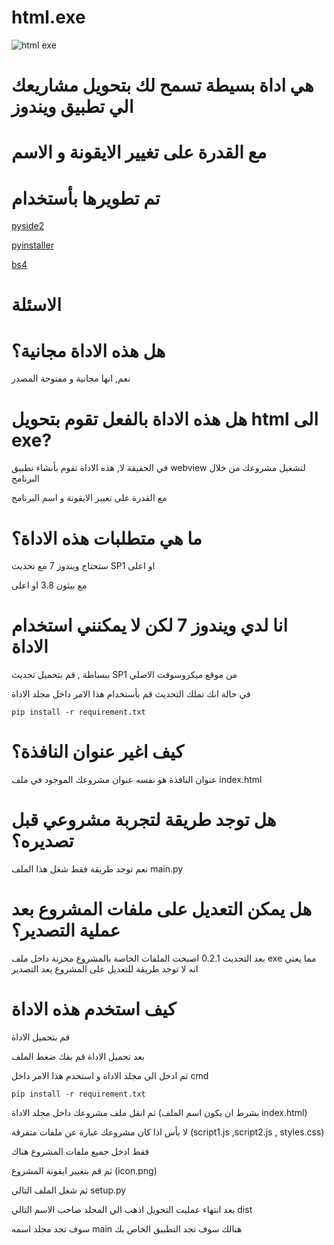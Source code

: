 # html.exe
![html exe](https://github.com/MRbreaddz/html.exe_tool/assets/170880303/57d916cd-3684-4369-a730-784f9ed9fb1a)
# هي اداة بسيطة تسمح لك بتحويل مشاريعك الي تطبيق ويندوز 


# مع القدرة على تغيير الايقونة و الاسم

# تم تطويرها بأستخدام

[pyside2](https://pypi.org/project/PySide2/)

[pyinstaller](https://pypi.org/project/pyinstaller/)

[bs4](https://pypi.org/project/beautifulsoup4/)

# الاسئلة

# هل هذه الاداة مجانية؟

نعم, انها مجانية و مفتوحة المصدر


# هل هذه الاداة بالفعل تقوم بتحويل html الى exe?

في الحقيقة لا, هذه الاداة تقوم بأنشاء تطبيق webview لتشغيل مشروعك من خلال البرنامج

مع  القدرة على تغيير الايقونة و اسم البرنامج


# ما هي متطلبات هذه الاداة؟

ستحتاج ويندوز 7 مع تحديث SP1 او اعلى

مع بيثون 3.8 او اعلى


# انا لدي ويندوز 7 لكن لا يمكنني استخدام الاداة

ببساطة , قم بتحميل تحديث SP1 من موقع ميكروسوفت الاصلي

في حالة انك تملك التحديث قم بأستخدام هذا الامر داخل مجلد الاداة

    pip install -r requirement.txt

# كيف اغير عنوان النافذة؟

عنوان النافذة هو نفسه عنوان مشروعك الموجود في ملف index.html

# هل توجد طريقة لتجربة مشروعي قبل تصديره؟

نعم توجد طريقة 
فقط شغل هذا الملف main.py

# هل يمكن التعديل على ملفات المشروع بعد عملية التصدير؟

بعد التحديث 0.2.1 اصبحت الملفات الخاصة بالمشروع مخزنة داخل ملف exe مما يعني انه لا توجد طريقة للتعديل على المشروع بعد التصدير

# كيف استخدم هذه الاداة


قم بتحميل الاداة

بعد تحميل الاداة قم بفك ضغط الملف

ثم ادخل الي مجلد الاداة و استخدم هذا الامر داخل cmd

    pip install -r requirement.txt

ثم انقل ملف مشروعك داخل مجلد الاداة (بشرط ان يكون اسم الملف index.html)

لا بأس اذا كان مشروعك عبارة عن ملفات متفرقة (script1.js ,script2.js , styles.css)
 
فقط ادخل جميع ملفات المشروع هناك

ثم قم بتغيير ايقونة المشروع (icon.png)

ثم شغل الملف التالي setup.py

بعد انتهاء عمليت التحويل اذهب الي المجلد صاحب الاسم التالي
dist

سوف تجد مجلد اسمه main هنالك سوف تجد التطبيق الخاص بك
